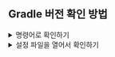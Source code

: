 ## Gradle 버전 확인 방법
<details markdown="1">
  <summary>명령어로 확인하기</summary>
  <div>gradlew 파일이 존재하는 경로에서 ./gradlew --version</div>

![Gradle_버전확인_명령어](../docs/images/Gradle_버전확인_명령어.png)

</details>
<details markdown="1">
  <summary>설정 파일을 열어서 확인하기</summary>

![Gradle_버전확인_설정파일](../docs/images/Gradle_버전확인_설정파일.png)

</details>